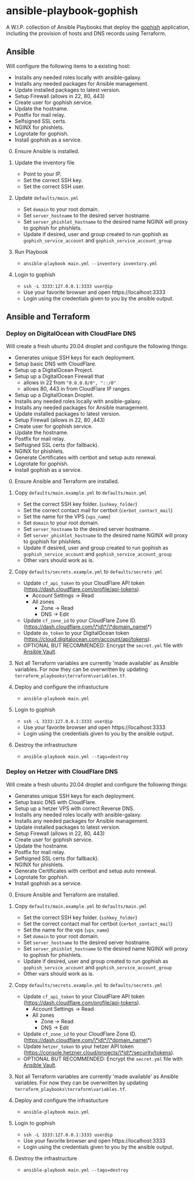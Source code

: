 # ansible-playbook-gophish

A W.I.P. collection of Ansible Playbooks that deploy the [gophish](https://github.com/gophish/gophish) application, including the provision of hosts and DNS records using Terraform. 

## Ansible

Will configure the following items to a existing host:

- Installs any needed roles locally with ansible-galaxy.
- Installs any needed packages for Ansible management.
- Update installed packages to latest version.
- Setup Firewall (allows in 22, 80, 443)
- Create user for gophish service.
- Update the hostname.
- Postfix for mail relay.
- Selfsigned SSL certs.
- NGINX for phishlets.
- Logrotate for gophish.
- Install gophish as a service.

0. Ensure Ansible is installed.

1. Update the inventory file
   - Point to your IP.
   - Set the correct SSH key.
   - Set the correct SSH user.
2. Update `defaults/main.yml`
   - Set `domain` to your root domain.
   - Set `server_hostname` to the desired server hostname.
   - Set `server_phishlet_hostname` to the desired name NGINX will proxy to gophish for phishlets.
   - Update if desired, user and group created to run gophish as `gophish_service_account` and `gophish_service_account_group`
3. Run Playbook
   - `ansible-playbook main.yml --inventory inventory.yml`
4. Login to gophish
   - `ssh -L 3333:127.0.0.1:3333 user@ip`
   - Use your favorite browser and open https://localhost:3333
   - Login using the credentials given to you by the ansible output.
   
## Ansible and Terraform  

### Deploy on DigitalOcean with CloudFlare DNS  

Will create a fresh ubuntu 20.04 droplet and configure the following things:

- Generates unique SSH keys for each deployment.
- Setup basic DNS with CloudFlare.
- Setup up a DigitalOcean Project.
- Setup up a DigitalOcean Firewall that 
  - allows in 22 from `"0.0.0.0/0", "::/0"`
  - allows 80, 443 in from CloudFlare IP ranges.
- Setup up a DigitalOcean Droplet.
- Installs any needed roles locally with ansible-galaxy.
- Installs any needed packages for Ansible management.
- Update installed packages to latest version.
- Setup Firewall (allows in 22, 80 ,443)
- Create user for gophish service.
- Update the hostname.
- Postfix for mail relay.
- Selfsigned SSL certs (for fallback).
- NGINX for phishlets.
- Generate Certificates with certbot and setup auto renewal.
- Logrotate for gophish.
- Install gophish as a service.

0. Ensure Ansible and Terraform are installed.

1. Copy `defaults/main.example.yml` to `defaults/main.yml`
   - Set the correct SSH key folder. (`sshkey_folder`)
   - Set the correct contact mail for certbot (`cerbot_contact_mail`)
   - Set the name for the VPS (`vps_name`)
   - Set `domain` to your root domain.
   - Set `server_hostname` to the desired server hostname.
   - Set `server_phishlet_hostname` to the desired name NGINX will proxy to gophish for phishlets.
   - Update if desired, user and group created to run gophish as `gophish_service_account` and `gophish_service_account_group`
   - Other vars should work as is.
2. Copy `defaults/secrets.example.yml` to `defaults/secrets.yml`
   - Update `cf_api_token` to your CloudFlare API token (https://dash.cloudflare.com/profile/api-tokens).
     - Account Settings -> Read
     - All zones
       - Zone -> Read
       - DNS -> Edit
   - Update `cf_zone_id` to your CloudFlare Zone ID. (https://dash.cloudflare.com/\*id\*/\*domain_name\*)
   - Update `do_token` to your DigitalOcean token (https://cloud.digitalocean.com/account/api/tokens).
   - OPTIONAL BUT RECOMMENDED: Encrypt the `secret.yml` file with [Ansible Vault](https://docs.ansible.com/ansible/latest/user_guide/vault.html#encrypting-files-with-ansible-vault).
3. Not all Terraform variables are currently 'made available' as Ansible variables. For now they can be overwritten by updating `terraform_playbooks\terraform\variables.tf`.
4. Deploy and configure the infrastucture
   - `ansible-playbook main.yml`
5. Login to gophish
   - `ssh -L 3333:127.0.0.1:3333 user@ip`
   - Use your favorite browser and open https://localhost:3333
   - Login using the credentials given to you by the ansible output.   
6. Destroy the infrastructure
   - `ansible-playbook main.yml --tags=destroy`

### Deploy on Hetzer with CloudFlare DNS  

Will create a fresh ubuntu 20.04 droplet and configure the following things:

- Generates unique SSH keys for each deployment.
- Setup basic DNS with CloudFlare.
- Setup up a hetzer VPS with correct Reverse DNS.
- Installs any needed roles locally with ansible-galaxy.
- Installs any needed packages for Ansible management.
- Update installed packages to latest version.
- Setup Firewall (allows in 22, 80, 443)
- Create user for gophish service.
- Update the hostname.
- Postfix for mail relay.
- Selfsigned SSL certs (for fallback).
- NGINX for phishlets.
- Generate Certificates with certbot and setup auto renewal.
- Logrotate for gophish.
- Install gophish as a service.

0. Ensure Ansible and Terraform are installed.

1. Copy `defaults/main.example.yml` to `defaults/main.yml`
   - Set the correct SSH key folder. (`sshkey_folder`)
   - Set the correct contact mail for certbot (`cerbot_contact_mail`)
   - Set the name for the vps (`vps_name`)
   - Set `domain` to your root domain.
   - Set `server_hostname` to the desired server hostname.
   - Set `server_phishlet_hostname` to the desired name NGINX will proxy to gophish for phishlets.
   - Update if desired, user and group created to run gophish as `gophish_service_account` and `gophish_service_account_group`
   - Other vars should work as is.
2. Copy `defaults/secrets.example.yml` to `defaults/secrets.yml`
   - Update `cf_api_token` to your CloudFlare API token (https://dash.cloudflare.com/profile/api-tokens).
     - Account Settings -> Read
     - All zones
       - Zone -> Read
       - DNS -> Edit
   - Update `cf_zone_id` to your CloudFlare Zone ID. (https://dash.cloudflare.com/\*id\*/\*domain_name\*)
   - Update `hetzer_token` to your hetzer API token (https://console.hetzner.cloud/projects/\*id\*/security/tokens).
   - OPTIONAL BUT RECOMMENDED: Encrypt the `secret.yml` file with [Ansible Vault](https://docs.ansible.com/ansible/latest/user_guide/vault.html#encrypting-files-with-ansible-vault).
3. Not all Terraform variables are currently 'made available' as Ansible variables. For now they can be overwritten by updating `terraform_playbooks\terraform\variables.tf`.
4. Deploy and configure the infrastucture
   - `ansible-playbook main.yml`
5. Login to gophish
   - `ssh -L 3333:127.0.0.1:3333 user@ip`
   - Use your favorite browser and open https://localhost:3333
   - Login using the credentials given to you by the ansible output.      
6. Destroy the infrastructure
   - `ansible-playbook main.yml --tags=destroy`
